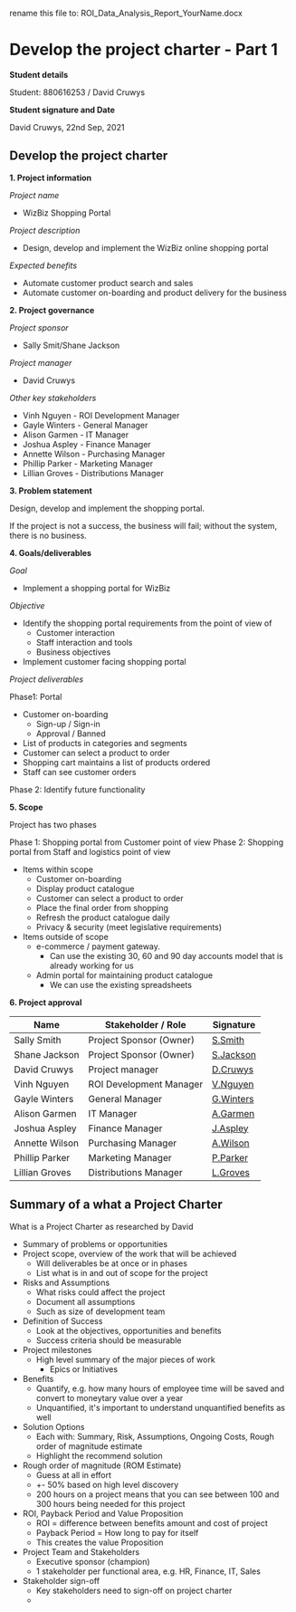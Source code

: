 rename this file to: ROI_Data_Analysis_Report_YourName.docx

# Develop the project charter - Part 1

**Student details**

Student:  880616253 / David Cruwys

**Student signature and Date**

David Cruwys, 22nd Sep, 2021

## Develop the project charter

**1. Project information**

*Project name*
  - WizBiz Shopping Portal

*Project description*
  - Design, develop and implement the WizBiz online shopping portal

*Expected benefits*
  - Automate customer product search and sales
  - Automate customer on-boarding and product delivery for the business
  
**2. Project governance**

*Project sponsor*

- Sally Smit/Shane Jackson

*Project manager*

- David Cruwys

*Other key stakeholders*

- Vinh Nguyen - ROI Development Manager
- Gayle Winters - General Manager
- Alison Garmen - IT Manager
- Joshua Aspley - Finance Manager
- Annette Wilson - Purchasing Manager
- Phillip Parker - Marketing Manager
- Lillian Groves - Distributions Manager

**3. Problem statement**

Design, develop and implement the shopping portal.

If the project is not a success, the business will fail; without the system, there is no business.

**4. Goals/deliverables**

*Goal*

- Implement a shopping portal for WizBiz

*Objective*

- Identify the shopping portal requirements from the point of view of
  - Customer interaction
  - Staff interaction and tools
  - Business objectives
- Implement customer facing shopping portal

*Project deliverables*

Phase1: Portal

- Customer on-boarding
  - Sign-up / Sign-in
  - Approval / Banned
- List of products in categories and segments
- Customer can select a product to order
- Shopping cart maintains a list of products ordered
- Staff can see customer orders

Phase 2: Identify future functionality

**5. Scope**

Project has two phases

Phase 1: Shopping portal from Customer point of view
Phase 2: Shopping portal from Staff and logistics point of view

- Items within scope
  - Customer on-boarding
  - Display product catalogue
  - Customer can select a product to order
  - Place the final order from shopping
  - Refresh the product catalogue daily
  - Privacy & security (meet legislative requirements)
- Items outside of scope
  - e-commerce / payment gateway.
    - Can use the existing 30, 60 and 90 day accounts model that is already working for us
  - Admin portal for maintaining product catalogue
    - We can use the existing spreadsheets

**6. Project approval**

Name            | Stakeholder / Role        | Signature|
----------------|---------------------------|-|
Sally Smith     | Project Sponsor  (Owner)  | [S.Smith]() |
Shane Jackson   | Project Sponsor  (Owner)  | [S.Jackson]() |
David Cruwys    | Project manager           | [D.Cruwys]() |
Vinh Nguyen     | ROI Development Manager   | [V.Nguyen]() |
Gayle Winters   | General Manager           | [G.Winters]() |
Alison Garmen   | IT Manager                | [A.Garmen]() |
Joshua Aspley   | Finance Manager           | [J.Aspley]() |
Annette Wilson  | Purchasing Manager        | [A.Wilson]() |
Phillip Parker  | Marketing Manager         | [P.Parker]() |
Lillian Groves  | Distributions Manager     | [L.Groves]() |

## Summary of a what a Project Charter

What is a Project Charter as researched by David

- Summary of problems or opportunities
- Project scope, overview of the work that will be achieved
  - Will deliverables be at once or in phases
  - List what is in and out of scope for the project
- Risks and Assumptions
  - What risks could affect the project
  - Document all assumptions
  - Such as size of development team
- Definition of Success
  - Look at the objectives, opportunities and benefits
  - Success criteria should be measurable
- Project milestones
  - High level summary of the major pieces of work
    - Epics or Initiatives
- Benefits
  - Quantify, e.g. how many hours of employee time will be saved and convert to moneytary value over a year
  - Unquantified, it's important to understand unquantified benefits as well
- Solution Options
  - Each with: Summary, Risk, Assumptions, Ongoing Costs, Rough order of magnitude estimate
  - Highlight the recommend solution
- Rough order of magnitude (ROM Estimate)
  - Guess at all in effort
  - +- 50% based on high level discovery
  - 200 hours on a project means that you can see between 100 and 300 hours being needed for this project
- ROI, Payback Period and Value Proposition
  - ROI = difference between benefits amount and cost of project
  - Payback Period = How long to pay for itself
  - This creates the value Proposition
- Project Team and Stakeholders
  - Executive sponsor (champion)
  - 1 stakeholder per functional area, e.g. HR, Finance, IT, Sales
- Stakeholder sign-off
  - Key stakeholders need to sign-off on project charter
  - 
